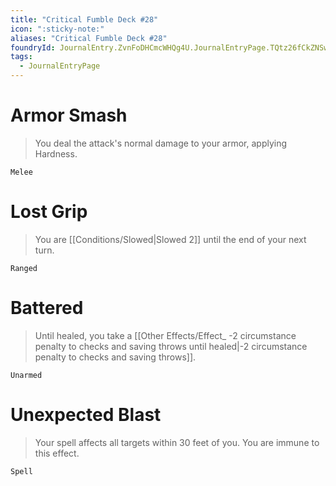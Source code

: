 ```yaml
---
title: "Critical Fumble Deck #28"
icon: ":sticky-note:"
aliases: "Critical Fumble Deck #28"
foundryId: JournalEntry.ZvnFoDHCmcWHQg4U.JournalEntryPage.TQtz26fCkZNSwPf2
tags:
  - JournalEntryPage
---
```

# Armor Smash

> You deal the attack's normal damage to your armor, applying Hardness.

`Melee`

# Lost Grip

> You are [[Conditions/Slowed|Slowed 2]] until the end of your next turn.

`Ranged`

# Battered

> Until healed, you take a [[Other Effects/Effect_ -2 circumstance penalty to checks and saving throws until healed|-2 circumstance penalty to checks and saving throws]].

`Unarmed`

# Unexpected Blast

> Your spell affects all targets within 30 feet of you. You are immune to this effect.

`Spell`